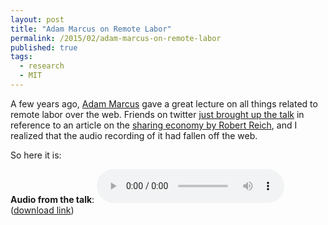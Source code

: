 ```yaml
---
layout: post
title: "Adam Marcus on Remote Labor"
permalink: /2015/02/adam-marcus-on-remote-labor
published: true
tags:
  - research
  - MIT
---
```


A few years ago, [Adam Marcus](http://marcua.net/) gave a great lecture on all things related to remote labor over the web. Friends on twitter [just brought up the talk](https://twitter.com/arthegall/status/565201471969714176) in reference to an article on the [sharing economy by Robert Reich](https://twitter.com/arthegall/status/565201471969714176), and I realized that the audio recording of it had fallen off the web.

So here it is:

<p><b>Audio from the talk</b>: 
<audio controls>
  <source src="http://people.csail.mit.edu/eob/files/audio/working-remotely-mit-6S194.mp3" type="audio/mp3" />
  Your browser does not support the audio tag!
</audio>
  (<a href="http://people.csail.mit.edu/eob/files/audio/working-remotely-mit-6S194.mp3">download link</a>)
</p>

